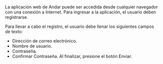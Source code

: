 La aplicación web de Andar  puede ser accedida desde cualquier navegador con una conexión a Internet.
Para ingresar a la aplicación, el usuario deben registrarse. 

Para llevar a cabo el registro, el usuario debe llenar los siguientes campos de texto:

* Dirección de correo electrónico.
* Nombre de usuario.
* Contraseña.
* Confirmar Contraseña.
Al finalizar, presione el botón Enviar.
